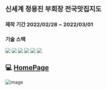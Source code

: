 ## 신세계 정용진 부회장 전국맛집지도

### 제작 기간 2022/02/28 ~ 2022/03/01

### 기술 스택 
<img src="https://img.shields.io/badge/HTML5-E34F26?style=flat-square&logo=HTML5&logoColor=white"/></a> <img src="https://img.shields.io/badge/CSS3-1572B6?style=flat-square&logo=CSS3&logoColor=white"/></a> <img src="https://img.shields.io/badge/JavaScript-F7DF1E?style=flat-square&logo=JavaScript&logoColor=white"/></a> <img src="https://img.shields.io/badge/Node.js-339933?style=flat-square&logo=Node.js&logoColor=white"/></a> <img src="https://img.shields.io/badge/Next.js-000000?style=flat-square&logo=Next.js&logoColor=white"/></a> <img src="https://img.shields.io/badge/Vercel-000000?style=flat-square&logo=Vercel&logoColor=white"/></a>

## :computer: [HomePage](https://jyj-map.vercel.app/)

![image](https://user-images.githubusercontent.com/40623433/157261779-49bec171-943c-45d9-a516-ed3f39eb3225.png)
